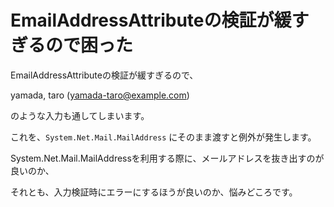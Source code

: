 # EmailAddressAttributeの検証が緩すぎるので困った

EmailAddressAttributeの検証が緩すぎるので、

yamada, taro (yamada-taro@example.com)

のような入力も通してしまいます。

これを、`System.Net.Mail.MailAddress` にそのまま渡すと例外が発生します。

System.Net.Mail.MailAddressを利用する際に、メールアドレスを抜き出すのが良いのか、

それとも、入力検証時にエラーにするほうが良いのか、悩みどころです。
